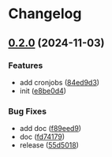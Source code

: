 # Changelog

## [0.2.0](https://github.com/cloudscalerio/cloudscaler/compare/operator-v0.1.0...operator-v0.2.0) (2024-11-03)


### Features

* add cronjobs ([84ed9d3](https://github.com/cloudscalerio/cloudscaler/commit/84ed9d3e490b4b439d45ecd92bb2c7a999119d3c))
* init ([e8be0d4](https://github.com/cloudscalerio/cloudscaler/commit/e8be0d4f0a343363081908bf2a4e694d463ef676))


### Bug Fixes

* add doc ([f89eed9](https://github.com/cloudscalerio/cloudscaler/commit/f89eed94d47b840d92d2ec56423d24c7e089de88))
* doc ([fd74179](https://github.com/cloudscalerio/cloudscaler/commit/fd74179264f49e4a1f417d63cecbdca7039affbf))
* release ([55d5018](https://github.com/cloudscalerio/cloudscaler/commit/55d5018af3c6c26c5100042021f00c0d47220929))

